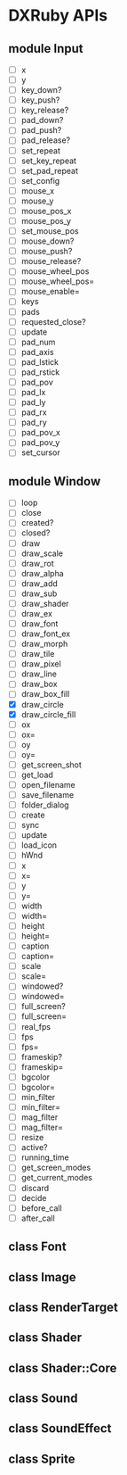 # DXRuby APIs

## module Input

- [ ] x
- [ ] y
- [ ] key_down?
- [ ] key_push?
- [ ] key_release?
- [ ] pad_down?
- [ ] pad_push?
- [ ] pad_release?
- [ ] set_repeat
- [ ] set_key_repeat
- [ ] set_pad_repeat
- [ ] set_config
- [ ] mouse_x
- [ ] mouse_y
- [ ] mouse_pos_x
- [ ] mouse_pos_y
- [ ] set_mouse_pos
- [ ] mouse_down?
- [ ] mouse_push?
- [ ] mouse_release?
- [ ] mouse_wheel_pos
- [ ] mouse_wheel_pos=
- [ ] mouse_enable=
- [ ] keys
- [ ] pads
- [ ] requested_close?
- [ ] update
- [ ] pad_num
- [ ] pad_axis
- [ ] pad_lstick
- [ ] pad_rstick
- [ ] pad_pov
- [ ] pad_lx
- [ ] pad_ly
- [ ] pad_rx
- [ ] pad_ry
- [ ] pad_pov_x
- [ ] pad_pov_y
- [ ] set_cursor

## module Window

- [ ] loop
- [ ] close
- [ ] created?
- [ ] closed?
- [ ] draw
- [ ] draw_scale
- [ ] draw_rot
- [ ] draw_alpha
- [ ] draw_add
- [ ] draw_sub
- [ ] draw_shader
- [ ] draw_ex
- [ ] draw_font
- [ ] draw_font_ex
- [ ] draw_morph
- [ ] draw_tile
- [ ] draw_pixel
- [ ] draw_line
- [ ] draw_box
- [ ] draw_box_fill
- [x] draw_circle
- [x] draw_circle_fill
- [ ] ox
- [ ] ox=
- [ ] oy
- [ ] oy=
- [ ] get_screen_shot
- [ ] get_load
- [ ] open_filename
- [ ] save_filename
- [ ] folder_dialog
- [ ] create
- [ ] sync
- [ ] update
- [ ] load_icon
- [ ] hWnd
- [ ] x
- [ ] x=
- [ ] y
- [ ] y=
- [ ] width
- [ ] width=
- [ ] height
- [ ] height=
- [ ] caption
- [ ] caption=
- [ ] scale
- [ ] scale=
- [ ] windowed?
- [ ] windowed=
- [ ] full_screen?
- [ ] full_screen=
- [ ] real_fps
- [ ] fps
- [ ] fps=
- [ ] frameskip?
- [ ] frameskip=
- [ ] bgcolor
- [ ] bgcolor=
- [ ] min_filter
- [ ] min_filter=
- [ ] mag_filter
- [ ] mag_filter=
- [ ] resize
- [ ] active?
- [ ] running_time
- [ ] get_screen_modes
- [ ] get_current_modes
- [ ] discard
- [ ] decide
- [ ] before_call
- [ ] after_call

## class Font
## class Image
## class RenderTarget
## class Shader
## class Shader::Core
## class Sound
## class SoundEffect
## class Sprite
